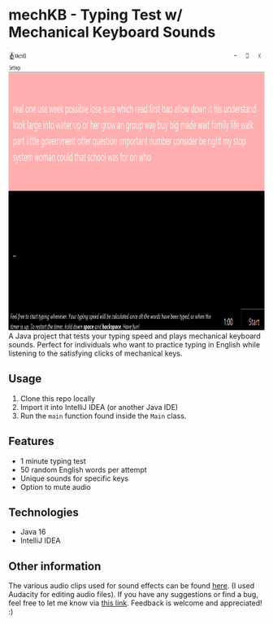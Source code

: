 # mechKB - Typing Test w/ Mechanical Keyboard Sounds
<img src="https://github.com/chen-vv/mechKB/blob/master/readme/demo.gif" alt="GIF demo of mechKB application" width="900" height="550"/>
A Java project that tests your typing speed and plays mechanical keyboard sounds. Perfect for individuals who want to practice typing in English while listening to the satisfying clicks of mechanical keys. 

## Usage
1. Clone this repo locally 
2. Import it into IntelliJ IDEA (or another Java IDE)
3. Run the `main` function found inside the `Main` class.

## Features
- 1 minute typing test  
- 50 random English words per attempt
- Unique sounds for specific keys
- Option to mute audio
## Technologies
- Java 16
- IntelliJ IDEA

## Other information
The various audio clips used for sound effects can be found [here](https://www.fesliyanstudios.com/royalty-free-sound-effects-download/keyboard-typing-6). (I used Audacity for editing audio files). If you have any suggestions or find a bug, feel free to let me know via [this link](https://github.com/chen-vv/mechKB/issues/new). Feedback is welcome and appreciated! :) 



